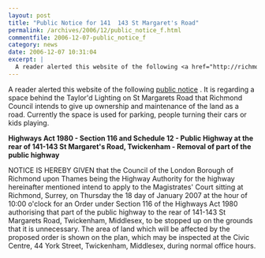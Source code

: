 ```yaml
---
layout: post
title: "Public Notice for 141  143 St Margaret's Road"
permalink: /archives/2006/12/public_notice_f.html
commentfile: 2006-12-07-public_notice_f
category: news
date: 2006-12-07 10:31:04
excerpt: |
  A reader alerted this website of the following <a href="http://richmond.gov.uk/press_office/public_notices/december_2006_public_notices_200612/141_143_st_margarets_road_20061201.htm">public notice</a> .  It is regarding a space behind the Taylor'd Lighting on St Margarets Road that Richmond Council intends to give up ownership and maintenance of the land as a road.  Currently the space is used for parking, people turning their cars or kids playing.
---
```


A reader alerted this website of the following [public notice](http://richmond.gov.uk/press_office/public_notices/december_2006_public_notices_200612/141_143_st_margarets_road_20061201.htm) . It is regarding a space behind the Taylor'd Lighting on St Margarets Road that Richmond Council intends to give up ownership and maintenance of the land as a road. Currently the space is used for parking, people turning their cars or kids playing.

**Highways Act 1980 - Section 116 and Schedule 12 - Public Highway at the rear of 141-143 St Margaret's Road, Twickenham - Removal of part of the public highway**

NOTICE IS HEREBY GIVEN that the Council of the London Borough of Richmond upon Thames being the Highway Authority for the highway hereinafter mentioned intend to apply to the Magistrates' Court sitting at Richmond, Surrey, on Thursday the 18 day of January 2007 at the hour of 10:00 o'clock for an Order under Section 116 of the Highways Act 1980 authorising that part of the public highway to the rear of 141-143 St Margarets Road, Twickenham, Middlesex, to be stopped up on the grounds that it is unnecessary. The area of land which will be affected by the proposed order is shown on the plan, which may be inspected at the Civic Centre, 44 York Street, Twickenham, Middlesex, during normal office hours.
